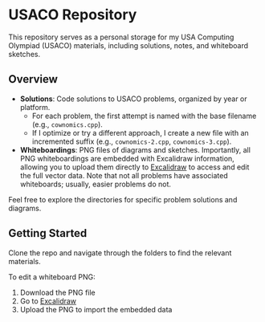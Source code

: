# USACO Repository

This repository serves as a personal storage for my USA Computing Olympiad (USACO) materials, including solutions, notes, and whiteboard sketches.

## Overview

- **Solutions**: Code solutions to USACO problems, organized by year or platform.
  - For each problem, the first attempt is named with the base filename (e.g., `cownomics.cpp`).
  - If I optimize or try a different approach, I create a new file with an incremented suffix (e.g., `cownomics-2.cpp`, `cownomics-3.cpp`).
- **Whiteboardings**: PNG files of diagrams and sketches. Importantly, all PNG whiteboardings are embedded with Excalidraw information, allowing you to upload them directly to [Excalidraw](https://excalidraw.com) to access and edit the full vector data. Note that not all problems have associated whiteboards; usually, easier problems do not.

Feel free to explore the directories for specific problem solutions and diagrams.

## Getting Started

Clone the repo and navigate through the folders to find the relevant materials.

To edit a whiteboard PNG:

1. Download the PNG file
2. Go to [Excalidraw](https://excalidraw.com)
3. Upload the PNG to import the embedded data
